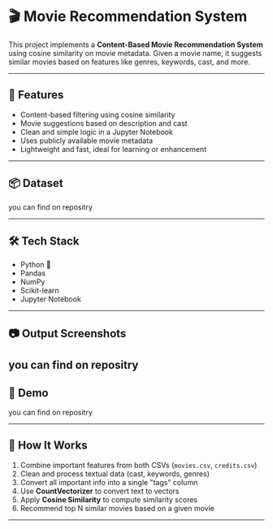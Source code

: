 # 🎬 Movie Recommendation System

This project implements a **Content-Based Movie Recommendation System** using cosine similarity on movie metadata. Given a movie name, it suggests similar movies based on features like genres, keywords, cast, and more.

---

## 🚀 Features

- Content-based filtering using cosine similarity
- Movie suggestions based on description and cast
- Clean and simple logic in a Jupyter Notebook
- Uses publicly available movie metadata
- Lightweight and fast, ideal for learning or enhancement

---

## 📦 Dataset

you can find on repositry



---

## 🛠️ Tech Stack

- Python 🐍
- Pandas
- NumPy
- Scikit-learn
- Jupyter Notebook

---

## 📷 Output Screenshots

you can find on repositry
---

## 🎥 Demo

you can find on repositry

---

## 🧠 How It Works

1. Combine important features from both CSVs (`movies.csv`, `credits.csv`)
2. Clean and process textual data (cast, keywords, genres)
3. Convert all important info into a single "tags" column
4. Use **CountVectorizer** to convert text to vectors
5. Apply **Cosine Similarity** to compute similarity scores
6. Recommend top N similar movies based on a given movie

---
